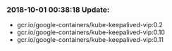 ### 2018-10-01 00:38:18 Update:

- gcr.io/google-containers/kube-keepalived-vip:0.2
- gcr.io/google-containers/kube-keepalived-vip:0.10
- gcr.io/google-containers/kube-keepalived-vip:0.11

